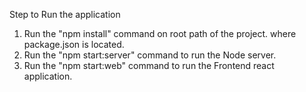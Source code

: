 Step to Run the application

1. Run the "npm install" command on root path of the project. where package.json is located.
2. Run the "npm start:server" command to run the Node server.
3. Run the "npm start:web" command to run the Frontend react application.